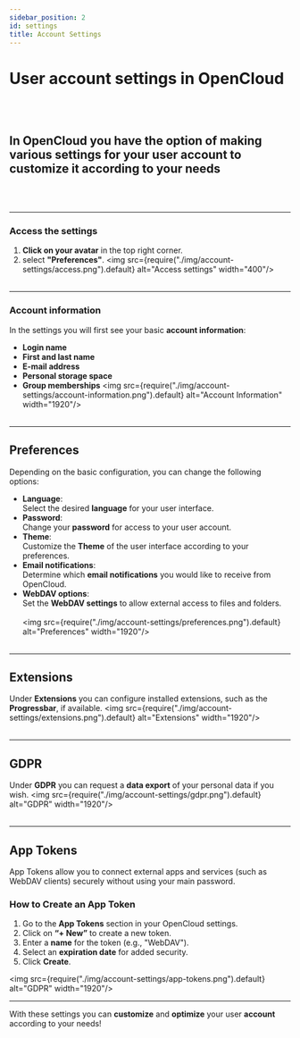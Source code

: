 ```yaml
---
sidebar_position: 2
id: settings
title: Account Settings
---
```


# User account settings in OpenCloud
<br/><br/>

## In OpenCloud you have the option of making various settings for your **user account** to customize it according to your needs
<br/><br/>


---

### Access the settings
1. **Click on your avatar** in the top right corner.
2. select **"Preferences"**.
<img src={require("./img/account-settings/access.png").default} alt="Access settings" width="400"/>
<br/><br/>

---

### Account information
In the settings you will first see your basic **account information**:
- **Login name**
- **First and last name**
- **E-mail address**
- **Personal storage space**
- **Group memberships**
<img src={require("./img/account-settings/account-information.png").default} alt="Account Information" width="1920"/>
<br/><br/>

---

## Preferences
Depending on the basic configuration, you can change the following options:
- **Language**:  
  Select the desired **language** for your user interface.
- **Password**:  
  Change your **password** for access to your user account.
- **Theme**:  
  Customize the **Theme** of the user interface according to your preferences.
- **Email notifications**:  
  Determine which **email notifications** you would like to receive from OpenCloud.
- **WebDAV options**:  
  Set the **WebDAV settings** to allow external access to files and folders.
  <br/><br/>
  <img src={require("./img/account-settings/preferences.png").default} alt="Preferences" width="1920"/>
  <br/><br/>

---

## Extensions
Under **Extensions** you can configure installed extensions, such as the **Progressbar**, if available.
<img src={require("./img/account-settings/extensions.png").default} alt="Extensions" width="1920"/>
<br/><br/>

---

## GDPR
Under **GDPR** you can request a **data export** of your personal data if you wish.
<img src={require("./img/account-settings/gdpr.png").default} alt="GDPR" width="1920"/>
<br/><br/>

---

## App Tokens

App Tokens allow you to connect external apps and services (such as WebDAV clients) securely without using your main password.

### How to Create an App Token

1. Go to the **App Tokens** section in your OpenCloud settings.
2. Click on **“+ New”** to create a new token.
3. Enter a **name** for the token (e.g., "WebDAV").
4. Select an **expiration date** for added security.
5. Click **Create**.

<img src={require("./img/account-settings/app-tokens.png").default} alt="GDPR" width="1920"/>

---

With these settings you can **customize** and **optimize** your user **account** according to your needs!

